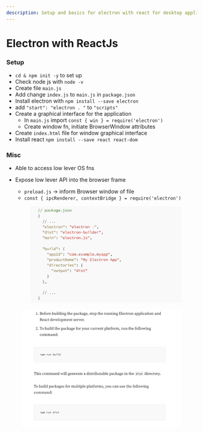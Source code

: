 ```yaml
---
description: Setup and basics for electron with react for desktop applications.
---
```


# Electron with ReactJs

### Setup

* `cd & npm init -y` to set up
* Check node js with `node -v`
* Create file `main.js`
* Add change `index.js` to `main.js` in `package.json`
* Install electron with `npm install --save electron`
* add `"start": "electron . "` to `"scripts"`
* Create a graphical interface for the application
  * In `main.js` import `const { win } = require('electron')`
  * Create window fn, initiate BrowserWindow attributes
* Create `index.html` file for window graphical interface
* Install react `npm install --save react react-dom`

### Misc

* Able to access low lever OS fns
*   Expose low lever API into the browser frame

    * `preload.js` -> inform Browser window of file
    * `const { ipcRenderer, contextBridge } = require('electron')`

    <figure><img src="../.gitbook/assets/image (1) (1).png" alt=""><figcaption></figcaption></figure>

<figure><img src="../.gitbook/assets/image (1).png" alt=""><figcaption></figcaption></figure>
